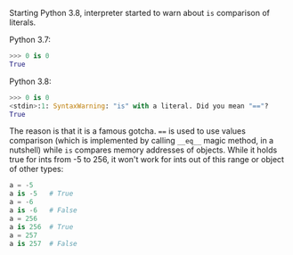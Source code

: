 Starting Python 3.8, interpreter started to warn about `is` comparison of literals.

Python 3.7:

```python
>>> 0 is 0
True
```

Python 3.8:

```python
>>> 0 is 0
<stdin>:1: SyntaxWarning: "is" with a literal. Did you mean "=="?
True
```

The reason is that it is a famous gotcha. `==` is used to use values comparison (which is implemented by calling `__eq__` magic method, in a nutshell) while `is` compares memory addresses of objects. While it holds true for ints from -5 to 256, it won't work for ints out of this range or object of other types:

```python
a = -5
a is -5   # True
a = -6
a is -6   # False
a = 256
a is 256  # True
a = 257
a is 257  # False
```
